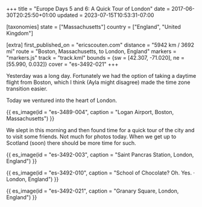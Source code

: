 +++
title = "Europe Days 5 and 6: A Quick Tour of London"
date = 2017-06-30T20:25:50+01:00
updated = 2023-07-15T10:53:31-07:00

[taxonomies]
state = ["Massachusetts"]
country = ["England", "United Kingdom"]

[extra]
first_published_on = "ericscouten.com"
distance = "5942 km / 3692 mi"
route = "Boston, Massachusetts, to London, England"
markers = "markers.js"
track = "track.kml"
bounds = {sw = [42.307, -71.020], ne = [55.990, 0.032]}
cover = "es-3492-021"
+++

Yesterday was a long day. Fortunately we had the option of taking a daytime flight from Boston, which I think (Ayla might disagree) made the time zone transition easier.

Today we ventured into the heart of London.

<!-- more -->

{{ es_image(id = "es-3489-004", caption = "Logan Airport, Boston, Massachusetts") }}

We slept in this morning and then found time for a quick tour of the city and to visit some friends. Not much for photos today. When we get up to Scotland (soon) there should be more time for such.

{{ es_image(id = "es-3492-003", caption = "Saint Pancras Station, London, England") }}

{{ es_image(id = "es-3492-010", caption = "School of Chocolate? Oh. Yes. · London, England") }}

{{ es_image(id = "es-3492-021", caption = "Granary Square, London, England") }}
